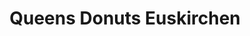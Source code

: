 ---
title: "Queens Donuts Euskirchen"
url: /euskirchen/queens-donuts-euskirchen/
shop: Konditorei
---
